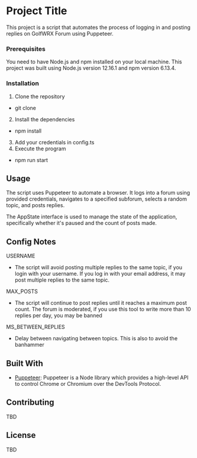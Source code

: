 # Project Title

This project is a script that automates the process of logging in and posting replies on GolfWRX Forum using Puppeteer.

### Prerequisites

You need to have Node.js and npm installed on your local machine. This project was built using Node.js version 12.16.1 and npm version 6.13.4.

### Installation

1. Clone the repository
- git clone
2. Install the dependencies
- npm install
3. Add your credentials in config.ts
4. Execute the program
- npm run start

## Usage

The script uses Puppeteer to automate a browser. It logs into a forum using provided credentials, navigates to a specified subforum, selects a random topic, and posts replies.

The AppState interface is used to manage the state of the application, specifically whether it's paused and the count of posts made.

## Config Notes

USERNAME
- The script will avoid posting multiple replies to the same topic, if you login with your username. If you log in with your email address, it may post multiple replies to the same topic. 

MAX_POSTS
- The script will continue to post replies until it reaches a maximum post count. The forum is moderated, if you use this tool to write more than 10 replies per day, you may be banned

MS_BETWEEN_REPLIES
- Delay between navigating between topics. This is also to avoid the banhammer

## Built With

- [Puppeteer](https://pptr.dev/): Puppeteer is a Node library which provides a high-level API to control Chrome or Chromium over the DevTools Protocol.

## Contributing

TBD

## License

TBD